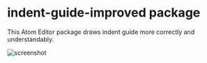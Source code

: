 # indent-guide-improved package

This Atom Editor package draws indent guide more correctly and understandably.

![screenshot](https://raw.githubusercontent.com/harai/indent-guide-improved/master/doc/demo.gif)
